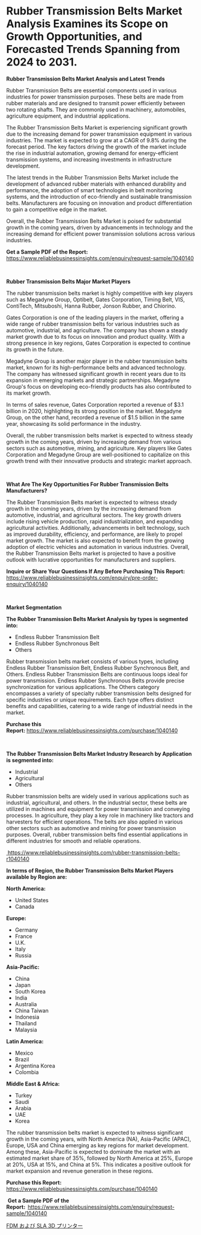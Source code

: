<p><h1>Rubber Transmission Belts Market Analysis Examines its Scope on Growth Opportunities, and Forecasted Trends Spanning from 2024 to 2031.</h1></p><p><strong>Rubber Transmission Belts Market Analysis and Latest Trends</strong></p>
<p><p>Rubber Transmission Belts are essential components used in various industries for power transmission purposes. These belts are made from rubber materials and are designed to transmit power efficiently between two rotating shafts. They are commonly used in machinery, automobiles, agriculture equipment, and industrial applications.</p><p>The Rubber Transmission Belts Market is experiencing significant growth due to the increasing demand for power transmission equipment in various industries. The market is expected to grow at a CAGR of 9.8% during the forecast period. The key factors driving the growth of the market include the rise in industrial automation, growing demand for energy-efficient transmission systems, and increasing investments in infrastructure development.</p><p>The latest trends in the Rubber Transmission Belts Market include the development of advanced rubber materials with enhanced durability and performance, the adoption of smart technologies in belt monitoring systems, and the introduction of eco-friendly and sustainable transmission belts. Manufacturers are focusing on innovation and product differentiation to gain a competitive edge in the market.</p><p>Overall, the Rubber Transmission Belts Market is poised for substantial growth in the coming years, driven by advancements in technology and the increasing demand for efficient power transmission solutions across various industries.</p></p>
<p><strong>Get a Sample PDF of the Report:&nbsp;</strong> <a href="https://www.reliablebusinessinsights.com/enquiry/request-sample/1040140">https://www.reliablebusinessinsights.com/enquiry/request-sample/1040140</a></p>
<p>&nbsp;</p>
<p><strong>Rubber Transmission Belts Major Market Players</strong></p>
<p><p>The rubber transmission belts market is highly competitive with key players such as Megadyne Group, Optibelt, Gates Corporation, Timing Belt, VIS, ContiTech, Mitsuboshi, Hanna Rubber, Jonson Rubber, and Chiorino. </p><p>Gates Corporation is one of the leading players in the market, offering a wide range of rubber transmission belts for various industries such as automotive, industrial, and agriculture. The company has shown a steady market growth due to its focus on innovation and product quality. With a strong presence in key regions, Gates Corporation is expected to continue its growth in the future.</p><p>Megadyne Group is another major player in the rubber transmission belts market, known for its high-performance belts and advanced technology. The company has witnessed significant growth in recent years due to its expansion in emerging markets and strategic partnerships. Megadyne Group's focus on developing eco-friendly products has also contributed to its market growth.</p><p>In terms of sales revenue, Gates Corporation reported a revenue of $3.1 billion in 2020, highlighting its strong position in the market. Megadyne Group, on the other hand, recorded a revenue of $1.5 billion in the same year, showcasing its solid performance in the industry.</p><p>Overall, the rubber transmission belts market is expected to witness steady growth in the coming years, driven by increasing demand from various sectors such as automotive, mining, and agriculture. Key players like Gates Corporation and Megadyne Group are well-positioned to capitalize on this growth trend with their innovative products and strategic market approach.</p></p>
<p>&nbsp;</p>
<p><strong>What Are The Key Opportunities For Rubber Transmission Belts Manufacturers?</strong></p>
<p><p>The Rubber Transmission Belts market is expected to witness steady growth in the coming years, driven by the increasing demand from automotive, industrial, and agricultural sectors. The key growth drivers include rising vehicle production, rapid industrialization, and expanding agricultural activities. Additionally, advancements in belt technology, such as improved durability, efficiency, and performance, are likely to propel market growth. The market is also expected to benefit from the growing adoption of electric vehicles and automation in various industries. Overall, the Rubber Transmission Belts market is projected to have a positive outlook with lucrative opportunities for manufacturers and suppliers.</p></p>
<p><strong>Inquire or Share Your Questions If Any Before Purchasing This Report:</strong> <a href="https://www.reliablebusinessinsights.com/enquiry/pre-order-enquiry/1040140">https://www.reliablebusinessinsights.com/enquiry/pre-order-enquiry/1040140</a></p>
<p>&nbsp;</p>
<p><strong>Market Segmentation</strong></p>
<p><strong>The Rubber Transmission Belts Market Analysis by types is segmented into:</strong></p>
<p><ul><li>Endless Rubber Transmission Belt</li><li>Endless Rubber Synchronous Belt</li><li>Others</li></ul></p>
<p><p>Rubber transmission belts market consists of various types, including Endless Rubber Transmission Belt, Endless Rubber Synchronous Belt, and Others. Endless Rubber Transmission Belts are continuous loops ideal for power transmission. Endless Rubber Synchronous Belts provide precise synchronization for various applications. The Others category encompasses a variety of specialty rubber transmission belts designed for specific industries or unique requirements. Each type offers distinct benefits and capabilities, catering to a wide range of industrial needs in the market.</p></p>
<p><strong>Purchase this Report:&nbsp;</strong><a href="https://www.reliablebusinessinsights.com/purchase/1040140">https://www.reliablebusinessinsights.com/purchase/1040140</a></p>
<p>&nbsp;</p>
<p><strong>The Rubber Transmission Belts Market Industry Research by Application is segmented into:</strong></p>
<p><ul><li>Industrial</li><li>Agricultural</li><li>Others</li></ul></p>
<p><p>Rubber transmission belts are widely used in various applications such as industrial, agricultural, and others. In the industrial sector, these belts are utilized in machines and equipment for power transmission and conveying processes. In agriculture, they play a key role in machinery like tractors and harvesters for efficient operations. The belts are also applied in various other sectors such as automotive and mining for power transmission purposes. Overall, rubber transmission belts find essential applications in different industries for smooth and reliable operations.</p></p>
<p><a href="https://www.reliablebusinessinsights.com/rubber-transmission-belts-r1040140">&nbsp;https://www.reliablebusinessinsights.com/rubber-transmission-belts-r1040140</a></p>
<p><strong>In terms of Region, the Rubber Transmission Belts Market Players available by Region are:</strong></p>
<p>
    <p> <strong> North America: </strong>
        <ul>
            <li>United States</li>
            <li>Canada</li>
        </ul>
        </p> 
    <p> <strong> Europe: </strong>
        <ul>
            <li>Germany</li>
            <li>France</li>
            <li>U.K.</li>
            <li>Italy</li>
            <li>Russia</li>
        </ul>
        </p> 
    <p> <strong> Asia-Pacific: </strong>
        <ul>
            <li>China</li>
            <li>Japan</li>
            <li>South Korea</li>
            <li>India</li>
            <li>Australia</li>
            <li>China Taiwan</li>
            <li>Indonesia</li>
            <li>Thailand</li>
            <li>Malaysia</li>
        </ul>
        </p> 
    <p> <strong> Latin America: </strong>
        <ul>
            <li>Mexico</li>
            <li>Brazil</li>
            <li>Argentina Korea</li>
            <li>Colombia</li>
        </ul>
        </p> 
    <p> <strong> Middle East & Africa: </strong>
        <ul>
            <li>Turkey</li>
            <li>Saudi</li>
            <li>Arabia</li>
            <li>UAE</li>
            <li>Korea</li>
        </ul>
    </p>
    </p>
<p><p>The rubber transmission belts market is expected to witness significant growth in the coming years, with North America (NA), Asia-Pacific (APAC), Europe, USA and China emerging as key regions for market development. Among these, Asia-Pacific is expected to dominate the market with an estimated market share of 35%, followed by North America at 25%, Europe at 20%, USA at 15%, and China at 5%. This indicates a positive outlook for market expansion and revenue generation in these regions.</p></p>
<p><strong>Purchase this Report: </strong><a href="https://www.reliablebusinessinsights.com/purchase/1040140">https://www.reliablebusinessinsights.com/purchase/1040140</a></p>
<p>&nbsp;<strong>Get a Sample PDF of the Report:&nbsp;&nbsp;</strong><a href="https://www.reliablebusinessinsights.com/enquiry/request-sample/1040140">https://www.reliablebusinessinsights.com/enquiry/request-sample/1040140</a></p>
<p><strong></strong></p>
<p><p><a href="https://medium.com/@matteills7854/fdm%E3%81%8A%E3%82%88%E3%81%B3sla-3d%E3%83%97%E3%83%AA%E3%83%B3%E3%82%BF%E3%83%BC%E5%B8%82%E5%A0%B4%E3%81%AE%E8%A6%8B%E9%80%9A%E3%81%97%E3%81%A82031%E5%B9%B4%E3%81%BE%E3%81%A7%E3%81%AE%E4%BA%88%E6%B8%AC-187702bbb16b">FDM および SLA 3D プリンター</a></p></p>